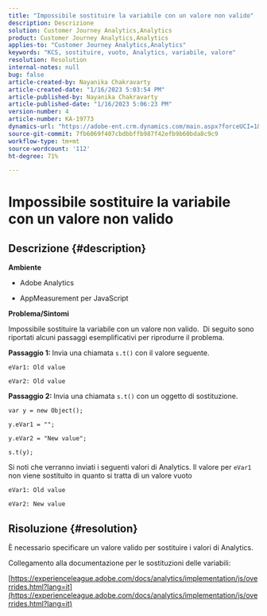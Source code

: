 ```yaml
---
title: "Impossibile sostituire la variabile con un valore non valido"
description: Descrizione
solution: Customer Journey Analytics,Analytics
product: Customer Journey Analytics,Analytics
applies-to: "Customer Journey Analytics,Analytics"
keywords: "KCS, sostituire, vuoto, Analytics, variabile, valore"
resolution: Resolution
internal-notes: null
bug: false
article-created-by: Nayanika Chakravarty
article-created-date: "1/16/2023 5:03:54 PM"
article-published-by: Nayanika Chakravarty
article-published-date: "1/16/2023 5:06:23 PM"
version-number: 4
article-number: KA-19773
dynamics-url: "https://adobe-ent.crm.dynamics.com/main.aspx?forceUCI=1&pagetype=entityrecord&etn=knowledgearticle&id=7cac99bc-bf95-ed11-aad1-6045bd006149"
source-git-commit: 7fb6069f407cbdbbffb987f42efb9b60bda8c9c9
workflow-type: tm+mt
source-wordcount: '112'
ht-degree: 71%

---
```


# Impossibile sostituire la variabile con un valore non valido

## Descrizione {#description}


<b>Ambiente</b>

- Adobe Analytics

- AppMeasurement per JavaScript

<b>Problema/Sintomi</b>

Impossibile sostituire la variabile con un valore non valido.  Di seguito sono riportati alcuni passaggi esemplificativi per riprodurre il problema.

<b>Passaggio 1: </b>Invia una chiamata `s.t()` con il valore seguente.


```
eVar1: Old value

eVar2: Old value
```


<b>Passaggio 2: </b>Invia una chiamata `s.t()` con un oggetto di sostituzione.


```
var y = new Object();

y.eVar1 = "";

y.eVar2 = "New value";

s.t(y);
```


Si noti che verranno inviati i seguenti valori di Analytics. Il valore per `eVar1` non viene sostituito in quanto si tratta di un valore vuoto


```
eVar1: Old value

eVar2: New value
```



## Risoluzione {#resolution}


È necessario specificare un valore valido per sostituire i valori di Analytics.

Collegamento alla documentazione per le sostituzioni delle variabili:

[https://experienceleague.adobe.com/docs/analytics/implementation/js/overrides.html?lang=it](https://experienceleague.adobe.com/docs/analytics/implementation/js/overrides.html?lang=it)
